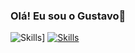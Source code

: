 ### Olá! Eu sou o Gustavo👋

![Skills](https://img.shields.io/badge/HTML5-E34F26?style=for-the-badge&logo=html5&logoColor=white)]
[![Skills](https://img.shields.io/badge/CSS-239120?logo=css3&logoColor=white&style=for-the-badge)](https://img.shields.io/badge/CSS-239120?logo=css3&logoColor=white&style=for-the-badge)
